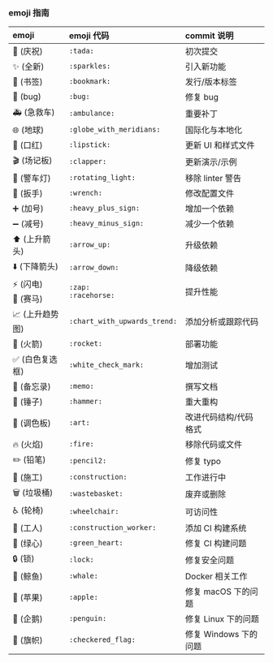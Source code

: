 ### emoji 指南

| emoji                                   | emoji 代码                   | commit 说明           
| :-------------------------------------- | :--------------------------- | :-------------------- 
| :tada: (庆祝)                           | `:tada:`                     | 初次提交              
| :sparkles: (全新)                       | `:sparkles:`                 | 引入新功能            
| :bookmark: (书签)                       | `:bookmark:`                 | 发行/版本标签         
| :bug: (bug)                             | `:bug:`                      | 修复 bug              
| :ambulance: (急救车)                    | `:ambulance:`                | 重要补丁              
| :globe_with_meridians: (地球)           | `:globe_with_meridians:`     | 国际化与本地化        
| :lipstick: (口红)                       | `:lipstick:`                 | 更新 UI 和样式文件    
| :clapper: (场记板)                      | `:clapper:`                  | 更新演示/示例         
| :rotating_light: (警车灯)               | `:rotating_light:`           | 移除 linter 警告      
| :wrench: (扳手)                         | `:wrench:`                   | 修改配置文件          
| :heavy_plus_sign: (加号)                | `:heavy_plus_sign:`          | 增加一个依赖          
| :heavy_minus_sign: (减号)               | `:heavy_minus_sign:`         | 减少一个依赖          
| :arrow_up: (上升箭头)                   | `:arrow_up:`                 | 升级依赖              
| :arrow_down: (下降箭头)                 | `:arrow_down:`               | 降级依赖              
| :zap: (闪电)<br>:racehorse: (赛马)      | `:zap:`<br>`:racehorse:`     | 提升性能              
| :chart_with_upwards_trend: (上升趋势图) | `:chart_with_upwards_trend:` | 添加分析或跟踪代码    
| :rocket: (火箭)                         | `:rocket:`                   | 部署功能              
| :white_check_mark: (白色复选框)         | `:white_check_mark:`         | 增加测试              
| :memo: (备忘录)                         | `:memo:`                     | 撰写文档              
| :hammer: (锤子)                         | `:hammer:`                   | 重大重构              
| :art: (调色板)                          | `:art:`                      | 改进代码结构/代码格式 
| :fire: (火焰)                           | `:fire:`                     | 移除代码或文件        
| :pencil2: (铅笔)                        | `:pencil2:`                  | 修复 typo             
| :construction: (施工)                   | `:construction:`             | 工作进行中            
| :wastebasket: (垃圾桶)                  | `:wastebasket:`              | 废弃或删除            
| :wheelchair: (轮椅)                     | `:wheelchair:`               | 可访问性              
| :construction_worker: (工人)            | `:construction_worker:`      | 添加 CI 构建系统      
| :green_heart: (绿心)                    | `:green_heart:`              | 修复 CI 构建问题      
| :lock: (锁)                             | `:lock:`                     | 修复安全问题          
| :whale: (鲸鱼)                          | `:whale:`                    | Docker 相关工作       
| :apple: (苹果)                          | `:apple:`                    | 修复 macOS 下的问题   
| :penguin: (企鹅)                        | `:penguin:`                  | 修复 Linux 下的问题   
| :checkered_flag: (旗帜)                 | `:checkered_flag:`           | 修复 Windows 下的问题 
